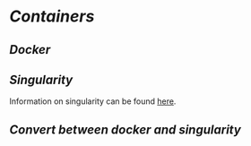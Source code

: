 # *Containers*

## *Docker*

## *Singularity*

Information on singularity can be found [here](https://www.msi.umn.edu/tutorials/singularity-containers).

## *Convert between docker and singularity*
